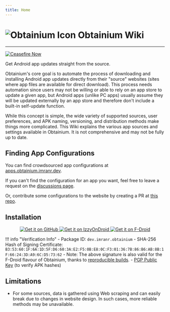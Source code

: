 ```yaml
---
title: Home
---
```


# ![Obtainium Icon](https://raw.githubusercontent.com/ImranR98/Obtainium/main/assets/graphics/icon_small.png) Obtainium Wiki

---

[![Ceasefire Now](https://badge.techforpalestine.org/default)](https://techforpalestine.org/learn-more)

Get Android app updates straight from the source.

Obtainium's core goal is to automate the process of downloading and installing Android app updates directly from their "source" websites (sites where app files are available for direct download). This process needs automation since users may not be willing or able to rely on an app store to update a given app, but Android apps (unlike PC apps) usually assume they will be updated externally by an app store and therefore don't include a built-in self-update function.

While this concept is simple, the wide variety of supported sources, user preferences, and APK naming, versioning, and distribution methods make things more complicated. This Wiki explains the various app sources and settings available in Obtainium. It is not comprehensive and may not be fully up to date.


## Finding App Configurations

You can find crowdsourced app configurations at [apps.obtainium.imranr.dev](https://apps.obtainium.imranr.dev).

If you can't find the configuration for an app you want, feel free to leave a request on the [discussions page](https://github.com/ImranR98/apps.obtainium.imranr.dev/discussions/new?category=app-requests).

Or, contribute some configurations to the website by creating a PR at [this repo](https://github.com/ImranR98/apps.obtainium.imranr.dev).

## Installation

<div style="text-align: center;">
  <a href="https://github.com/ImranR98/Obtainium/releases">
    <img src="https://github.com/machiav3lli/oandbackupx/raw/034b226cea5c1b30eb4f6a6f313e4dadcbb0ece4/badge_github.png" alt="Get it on GitHub">
  </a>
  <a href="https://apt.izzysoft.de/fdroid/index/apk/dev.imranr.obtainium">
    <img src="https://gitlab.com/IzzyOnDroid/repo/-/raw/master/assets/IzzyOnDroid.png" alt="Get it on IzzyOnDroid">
  </a>
  <a href="https://f-droid.org/packages/dev.imranr.obtainium.fdroid/">
    <img src="https://fdroid.gitlab.io/artwork/badge/get-it-on.png" alt="Get it on F-Droid">
  </a>
</div>
     
!!! info "Verification Info"
    - Package ID: `dev.imranr.obtainium`
    - SHA-256 Hash of Signing Certificate: `B3:53:60:1F:6A:1D:5F:D6:60:3A:E2:F5:0B:E8:0C:F3:01:36:7B:86:B6:AB:8B:1F:66:24:3D:A9:6C:D5:73:62`
        - Note: The above signature is also valid for the F-Droid flavour of Obtainium, thanks to [reproducible builds](https://f-droid.org/docs/Reproducible_Builds/).
    - [PGP Public Key](https://keyserver.ubuntu.com/pks/lookup?search=contact%40imranr.dev&fingerprint=on&op=index) (to verify APK hashes)

## Limitations
- For some sources, data is gathered using Web scraping and can easily break due to changes in website design. In such cases, more reliable methods may be unavailable.
